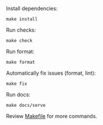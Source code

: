 Install dependencies:

```shell
make install
```

Run checks:

```shell
make check
```

Run format:

```shell
make format
```

Automatically fix issues (format, lint):

```shell
make fix
```

Run docs:

```shell
make docs/serve
```

Review [Makefile](https://github.com/griptape-ai/griptape-nodes/blob/main/Makefile) for more commands.
